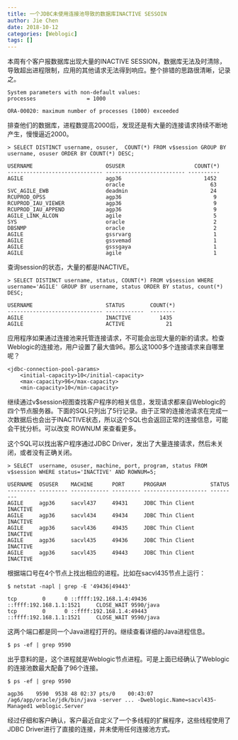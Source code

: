 ```yaml
---
title: 一个JDBC未使用连接池导致的数据库INACTIVE SESSOIN
author: Jie Chen
date: 2018-10-12
categories: [Weblogic]
tags: []
---
```




本周有个客户报数据库出现大量的INACTIVE SESSION，数据库无法及时清除，导致超出进程限制，应用的其他请求无法得到响应。整个排错的思路很清晰，记录之。

	System parameters with non-default values:
	processes                = 1000
	  
	ORA-00020: maximum number of processes (1000) exceeded

排查他们的数据库，进程数提高2000后，发现还是有大量的连接请求持续不断地产生，慢慢逼近2000。

	> SELECT DISTINCT username, osuser,  COUNT(*) FROM v$session GROUP BY username, osuser ORDER BY COUNT(*) DESC; 

	USERNAME                       OSUSER                      COUNT(*)
	------------------------------ ------------------------- ----------
	AGILE                          agp36                          1452
								   oracle                           63
	SVC_AGILE_EWB                  deadmin                          24
	RCUPROD_OPSS                   agp36                             9
	RCUPROD_IAU_VIEWER             agp36                             9
	RCUPROD_IAU_APPEND             agp36                             9
	AGILE_LINK_ALCON               agile                             5
	SYS                            oracle                            2
	DBSNMP                         oracle                            2
	AGILE                          gssrvarg                          1
	AGILE                          gssvemad                          1
	AGILE                          gsssgaya                          1
	AGILE                          agile                             1

查询session的状态，大量的都是INACTIVE。
	
	> SELECT DISTINCT username, status, COUNT(*) FROM v$session WHERE username='AGILE' GROUP BY username, status ORDER BY status, count(*) DESC;

	USERNAME                       STATUS        COUNT(*)
	------------------------------ ------------  --------
	AGILE                          INACTIVE         1435
	AGILE                          ACTIVE             21

应用程序如果通过连接池来托管连接请求，不可能会出现大量的新的请求。检查Weblogic的连接池，用户设置了最大值96。那么这1000多个连接请求来自哪里呢？

	<jdbc-connection-pool-params>
		<initial-capacity>10</initial-capacity>
		<max-capacity>96</max-capacity>
		<min-capacity>10</min-capacity>

继续通过v$session视图查找客户程序的相关信息，发现请求都来自Weblogic的四个节点服务器。下面的SQL只列出了5行记录。由于正常的连接池请求在完成一次数据后也会出于INACTIVE状态，所以这个SQL也会返回正常的连接信息，可能会干扰分析。可以改变 ROWNUM 来查看更多。

这个SQL可以找出客户程序通过JDBC Driver，发出了大量连接请求，然后未关闭，或者没有正确关闭。

	> SELECT  username, osuser, machine, port, program, status FROM v$session WHERE status='INACTIVE' AND ROWNUM=5;

	USERNAME  OSUSER    MACHINE      PORT      PROGRAM              STATUS
	--------- --------- ------------ --------- -------------------- ---------
	AGILE     agp36     sacvl437     49431     JDBC Thin Client     INACTIVE 
	AGILE     agp36     sacvl434     49434     JDBC Thin Client     INACTIVE 
	AGILE     agp36     sacvl436     49435     JDBC Thin Client     INACTIVE 
	AGILE     agp36     sacvl435     49436     JDBC Thin Client     INACTIVE 
	AGILE     agp36     sacvl435     49443     JDBC Thin Client     INACTIVE 

根据端口号在4个节点上找出相应的进程。比如在sacvl435节点上运行：
	
	$ netstat -napl | grep -E '49436|49443' 

	tcp        0      0 ::ffff:192.168.1.4:49436    ::ffff:192.168.1.1:1521     CLOSE_WAIT 9590/java
	tcp        0      0 ::ffff:192.168.1.4:49443    ::ffff:192.168.1.1:1521     CLOSE_WAIT 9590/java

这两个端口都是同一个Java进程打开的。继续查看详细的Java进程信息。

	$ ps -ef | grep 9590 
	
出乎意料的是，这个进程就是Weblogic节点进程。可是上面已经确认了Weblogic的连接池数最大配备了96个连接。

	$ ps -ef | grep 9590 
	
	agp36    9590  9538 48 02:37 pts/0    00:43:07 /ag6/app/oracle/jdk/bin/java -server ... -Dweblogic.Name=sacvl435-Managed1 weblogic.Server

经过仔细和客户确认，客户最近自定义了一个多线程的扩展程序，这些线程使用了JDBC Driver进行了直接的连接，并未使用任何连接池方式。



